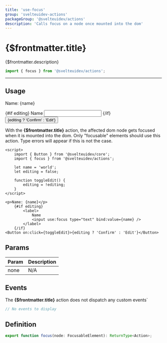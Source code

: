 ```yaml
---
title: 'use-focus'
group: 'svelteuidev-actions'
packageGroup: '@svelteuidev/actions'
description: 'Calls focus on a node once mounted into the dom'
---
```


<script lang='ts'>
    import Preview from '$lib/components/DocsHelpers/Preview.svelte'
    import { Button } from '@svelteuidev/core';
	import { focus } from '@svelteuidev/actions';

	let name = 'world';
	let editing = false;

	function toggleEdit() {
		editing = !editing;
	}
</script>

# {$frontmatter.title}

{$frontmatter.description}

```ts
import { focus } from '@svelteuidev/actions';
```

<hr>
<!-- Top Section -->

## Usage

<Preview>
    <p>Name: {name}</p>
    {#if editing}
        <label>
            Name
            <input use:focus type="text" bind:value={name} />
        </label>
    {/if}
    <Button on:click={toggleEdit}>{editing ? 'Confirm' : 'Edit'}</Button>
</Preview>

With the **{$frontmatter.title}** action, the affected dom node gets focused when it is mounted into the dom. Only "focusable" elements should use this action. Type errors will appear if this is not the case.

```svelte|copy
<script>
    import { Button } from '@svelteuidev/core';
    import { focus } from '@svelteuidev/actions';

    let name = 'world';
    let editing = false;

    function toggleEdit() {
        editing = !editing;
    }
</script>

<p>Name: {name}</p>
    {#if editing}
        <label>
            Name
            <input use:focus type="text" bind:value={name} />
        </label>
    {/if}
<Button on:click={toggleEdit}>{editing ? 'Confirm' : 'Edit'}</Button>
```

## Params

| Param | Description |
| ----- | ----------- |
| none  | N/A         |

## Events

The **{$frontmatter.title}** action does not dispatch any custom events`

```ts
// No events to display
```

## Definition

```ts
export function focus(node: FocusableElement): ReturnType<Action>;
```
